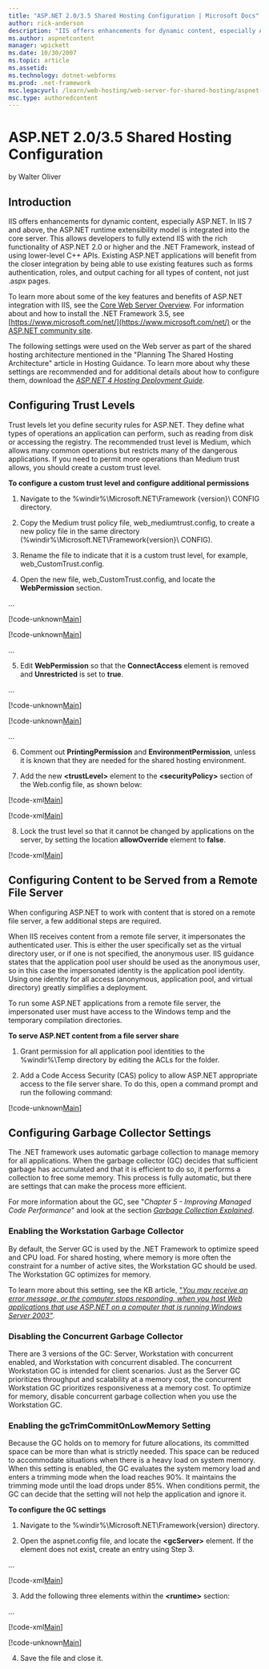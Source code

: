 ```yaml
---
title: "ASP.NET 2.0/3.5 Shared Hosting Configuration | Microsoft Docs"
author: rick-anderson
description: "IIS offers enhancements for dynamic content, especially ASP.NET. In IIS 7 and above, the ASP.NET runtime extensibility model is integrated into the core serv..."
ms.author: aspnetcontent
manager: wpickett
ms.date: 10/30/2007
ms.topic: article
ms.assetid: 
ms.technology: dotnet-webforms
ms.prod: .net-framework
msc.legacyurl: /learn/web-hosting/web-server-for-shared-hosting/aspnet-20-35-shared-hosting-configuration
msc.type: authoredcontent
---
```

ASP.NET 2.0/3.5 Shared Hosting Configuration
====================
by Walter Oliver

## Introduction

IIS offers enhancements for dynamic content, especially ASP.NET. In IIS 7 and above, the ASP.NET runtime extensibility model is integrated into the core server. This allows developers to fully extend IIS with the rich functionality of ASP.NET 2.0 or higher and the .NET Framework, instead of using lower-level C++ APIs. Existing ASP.NET applications will benefit from the closer integration by being able to use existing features such as forms authentication, roles, and output caching for all types of content, not just .aspx pages.

To learn more about some of the key features and benefits of ASP.NET integration with IIS, see the [Core Web Server Overview](../../get-started/introduction-to-iis/iis-web-server-overview.md). For information about and how to install the .NET Framework 3.5, see [https://www.microsoft.com/net/](https://www.microsoft.com/net/) or the [ASP.NET community site](https://www.asp.net/ "ASP.NET community site").

The following settings were used on the Web server as part of the shared hosting architecture mentioned in the "Planning The Shared Hosting Architecture" article in Hosting Guidance. To learn more about why these settings are recommended and for additional details about how to configure them, download the *[ASP.NET 4 Hosting Deployment Guide](https://go.microsoft.com/fwlink/?LinkId=191365 "ASP.NET 4 Hosting Deployment Guide")*.

<a id="_Toc180824182"></a>

## Configuring Trust Levels

Trust levels let you define security rules for ASP.NET. They define what types of operations an application can perform, such as reading from disk or accessing the registry. The recommended trust level is Medium, which allows many common operations but restricts many of the dangerous applications. If you need to permit more operations than Medium trust allows, you should create a custom trust level.

**To configure a custom trust level and configure additional permissions**

1. Navigate to the %windir%\Microsoft.NET\Framework \{version}\ CONFIG directory.

2. Copy the Medium trust policy file, web\_mediumtrust.config, to create a new policy file in the same directory (%windir%\Microsoft.NET\Framework\{version}\ CONFIG\).

3. Rename the file to indicate that it is a custom trust level, for example, web\_CustomTrust.config.

4. Open the new file, web\_CustomTrust.config, and locate the **WebPermission** section.

...


[!code-unknown[Main](aspnet-20-35-shared-hosting-configuration/samples/sample-127070-1.unknown)]


[!code-unknown[Main](aspnet-20-35-shared-hosting-configuration/samples/sample-127070-2.unknown)]


...

5. Edit **WebPermission** so that the **ConnectAccess** element is removed and **Unrestricted** is set to **true**.

...


[!code-unknown[Main](aspnet-20-35-shared-hosting-configuration/samples/sample-127070-3.unknown)]


[!code-unknown[Main](aspnet-20-35-shared-hosting-configuration/samples/sample-127070-4.unknown)]


...

6. Comment out **PrintingPermission** and **EnvironmentPermission**, unless it is known that they are needed for the shared hosting  environment.

7. Add the new **&lt;trustLevel&gt;** element to the **&lt;securityPolicy&gt;** section of the Web.config file, as shown below:


[!code-xml[Main](aspnet-20-35-shared-hosting-configuration/samples/sample5.xml)]


[!code-xml[Main](aspnet-20-35-shared-hosting-configuration/samples/sample6.xml)]


8. Lock the trust level so that it cannot be changed by applications on the server, by setting the location **allowOverride** element to **false**.


[!code-xml[Main](aspnet-20-35-shared-hosting-configuration/samples/sample7.xml)]

<a id="_Toc180824183"></a>

## Configuring Content to be Served from a Remote File Server

When configuring ASP.NET to work with content that is stored on a remote file server, a few additional steps are required.

When IIS receives content from a remote file server, it impersonates the authenticated user. This is either the user specifically set as the virtual directory user, or if one is not specified, the anonymous user. IIS guidance states that the application pool user should be used as the anonymous user, so in this case the impersonated identity is the application pool identity. Using one identity for all access (anonymous, application pool, and virtual directory) greatly simplifies a deployment.

To run some ASP.NET applications from a remote file server, the impersonated user must have access to the Windows temp and the temporary compilation directories.

**To serve ASP.NET content from a file server share**

1. Grant permission for all application pool identities to the %windir%\Temp directory by editing the ACLs for the folder.

2. Add a Code Access Security (CAS) policy to allow ASP.NET appropriate access to the file server share. To do this, open a command prompt and run the following command:

[!code-unknown[Main](aspnet-20-35-shared-hosting-configuration/samples/sample-127070-8.unknown)]

<a id="_Toc180824185"></a>

## Configuring Garbage Collector Settings

The .NET framework uses automatic garbage collection to manage memory for all applications. When the garbage collector (GC) decides that sufficient garbage has accumulated and that it is efficient to do so, it performs a collection to free some memory. This process is fully automatic, but there are settings that can make the process more efficient.

For more information about the GC, see "*Chapter 5 - Improving Managed Code Performance*" and look at the section *[Garbage Collection Explained](https://msdn.microsoft.com/en-us/library/ms998547.aspx#scalenetchapt05_topic9 "Garbage Collection Explained")*.

### Enabling the Workstation Garbage Collector

By default, the Server GC is used by the .NET Framework to optimize speed and CPU load. For shared hosting, where memory is more often the constraint for a number of active sites, the Workstation GC should be used. The Workstation GC optimizes for memory.

To learn more about this setting, see the KB article, ["](https://support.microsoft.com/kb/911716)*[You may receive an error message, or the computer stops responding, when you host Web applications that use ASP.NET on a computer that is running Windows Server 2003"](https://support.microsoft.com/kb/911716)*.

### Disabling the Concurrent Garbage Collector

There are 3 versions of the GC: Server, Workstation with concurrent enabled, and Workstation with concurrent disabled. The concurrent Workstation GC is intended for client scenarios. Just as the Server GC prioritizes throughput and scalability at a memory cost, the concurrent Workstation GC prioritizes responsiveness at a memory cost. To optimize for memory, disable concurrent garbage collection when you use the Workstation GC.

### Enabling the gcTrimCommitOnLowMemory Setting

Because the GC holds on to memory for future allocations, its committed space can be more than what is strictly needed. This space can be reduced to accommodate situations when there is a heavy load on system memory. When this setting is enabled, the GC evaluates the system memory load and enters a trimming mode when the load reaches 90%. It maintains the trimming mode until the load drops under 85%. When conditions permit, the GC can decide that the setting will not help the application and ignore it.

**To configure the GC settings**

1. Navigate to the %windir%\Microsoft.NET\Framework\{version} directory.

2. Open the aspnet.config file, and locate the **&lt;gcServer&gt;** element. If the element does not exist, create an entry using Step 3.

...


[!code-xml[Main](aspnet-20-35-shared-hosting-configuration/samples/sample9.xml)]


3. Add the following three elements within the **&lt;runtime&gt;** section:

...


[!code-xml[Main](aspnet-20-35-shared-hosting-configuration/samples/sample10.xml)]


[!code-unknown[Main](aspnet-20-35-shared-hosting-configuration/samples/sample-127070-11.unknown)]


4. Save the file and close it.